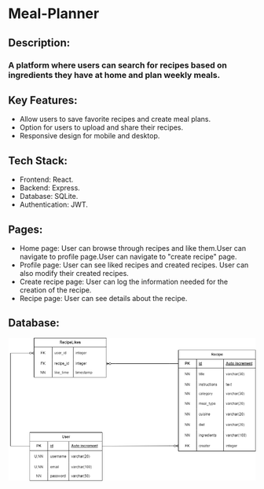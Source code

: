 # Meal-Planner
## Description:
### A platform where users can search for recipes based on ingredients they have at home and plan weekly meals.

## Key Features:
- Allow users to save favorite recipes and create meal plans.
- Option for users to upload and share their recipes.
- Responsive design for mobile and desktop.

## Tech Stack:
- Frontend: React.
- Backend: Express.
- Database: SQLite.
- Authentication: JWT.

## Pages:
- Home page: User can browse through recipes and like them.User can navigate to profile page.User can navigate to "create recipe" page.
- Profile page: User can see liked recipes and created recipes. User can also modify their created recipes.
- Create recipe page: User can log the information needed for the creation of the recipe.
- Recipe page: User can see details about the recipe.

## Database:
![databaseDiagram](/documentation/recipeDiagram.drawio.png)